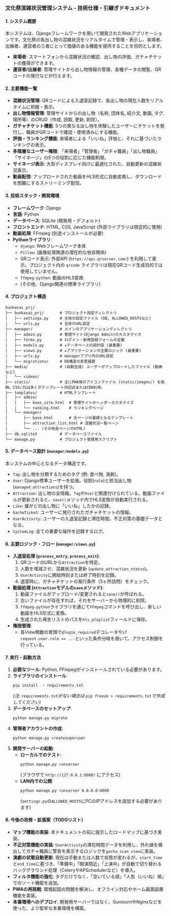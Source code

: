 ### 文化祭混雑状況管理システム - 技術仕様・引継ぎドキュメント

#### 1. システム概要

本システムは、Djangoフレームワークを用いて開発されたWebアプリケーションです。文化祭の各出し物の混雑状況をリアルタイムで管理・表示し、来場者、出展者、運営者の三者にとって価値のある機能を提供することを目的とします。

*   **来場者**: スマートフォンから混雑状況の確認、出し物の評価、ガチャチケットの獲得ができます。
*   **運営者/出展者**: 管理サイトから出し物情報の管理、各種データの閲覧、QRコードの発行などが行えます。

#### 2. 主要機能一覧

*   **混雑状況管理**: QRコードによる入退室記録で、各出し物の現在人数をリアルタイムに把握・表示。
*   **出し物情報管理**: 管理サイトからの出し物（名称, 団体名, 紹介文, 動画, タグ, 場所等）のCRUD（作成, 読取, 更新, 削除）。
*   **ガチャチケット機能**: 5つの異なる出し物を体験したユーザーにチケットを発行し、職員がQRコードで確認・使用済みにする機能。
*   **評価・ランキング機能**: 来場者による「いいね」評価と、それに基づいたランキングの表示。
*   **多階層なユーザー権限**: 「来場者」「管理者」「ガチャ職員」「出し物職員」「サイネージ」の5つの役割に応じた機能制限。
*   **サイネージ表示**: 大型ディスプレイ向けに最適化された、自動更新の混雑状況表示。
*   **動画配信**: アップロードされた動画をHLS形式に自動変換し、ダウンロードを困難にするストリーミング配信。

#### 3. 技術スタック・開発環境

*   **フレームワーク**: Django
*   **言語**: Python
*   **データベース**: SQLite (開発用・デフォルト)
*   **フロントエンド**: HTML, CSS, JavaScript (外部ライブラリは限定的に使用)
*   **動画処理**: FFmpeg (別途インストールが必要)
*   **Pythonライブラリ**:
    *   `django`: Webフレームワーク本体
    *   `Pillow`: (画像処理関連の潜在的な依存関係)
    *   QRコード表示: 外部API (`https://api.qrserver.com/`) を利用して表示。プロジェクト内の `qrcode` ライブラリは現在QRコード生成目的では使用していません。
    *   `ffmpeg-python`: 動画のHLS変換
    *   (その他、Django関連の標準ライブラリ)

#### 4. プロジェクト構造

```
bunkasai_prj/
├── bunkasai_prj/       # プロジェクト設定ディレクトリ
│   ├── settings.py     # 全体の設定ファイル (DB, ALLOWED_HOSTSなど)
│   └── urls.py         # 全体のURL設定
├── manager/            # メインのアプリケーションディレクトリ
│   ├── admin.py        # 管理サイト(Django Admin)のカスタマイズ
│   ├── forms.py        # ログイン・新規登録フォームの定義
│   ├── models.py       # ★データベースの設計図 (最重要)
│   ├── views.py        # ★アプリケーションの主要ロジック (最重要)
│   ├── urls.py         # managerアプリ内のURL設定
│   └── migrations/     # DB構造の変更履歴
├── media/              # (自動生成) ユーザーがアップロードしたファイル (動画など)
│   └── videos/
├── static/             # 主にPWA用のアイコンファイル (static/images/) を格納。CSS/JSは多くがテンプレート内記述またはCDN利用。
├── templates/          # HTMLテンプレート
│   ├── admin/
│   │   ├── base_site.html  # 管理サイトのヘッダーカスタマイズ
│   │   └── ranking.html    # ランキングページ
│   └── manager/
│       ├── base.html       # 全ページの基礎となるテンプレート
│       ├── attraction_list.html # 混雑状況一覧ページ
│       └── ... (その他各ページのHTML)
├── db.sqlite3          # データベースファイル
└── manage.py           # プロジェクト管理用スクリプト
```

#### 5. データベース設計 (`manager/models.py`)

本システムの中心となるデータ構造です。

*   `Tag`: 出し物を分類するためのタグ (例: 食べ物, 演劇)。
*   `User`: Django標準ユーザーを拡張。役割(`role`)と担当出し物(`managed_attractions`)を持つ。
*   `Attraction`: 出し物の全情報。`Tag`や`User`と関連付けられている。動画ファイルが更新されると、`save()`メソッド内でHLS変換が自動実行される。
*   `Like`: 誰がどの出し物に「いいね」したかの記録。
*   `GachaTicket`: ユーザーに発行されたガチャチケットの情報。
*   `UserActivity`: ユーザーの入退室記録と滞在時間。不正対策の基礎データとなる。
*   `SystemLog`: 全ての重要な操作を記録するログ。

#### 6. 主要ロジック・フロー (`manager/views.py`)

*   **入退室処理 (`process_entry`, `process_exit`)**:
    1.  QRコードのURLから`Attraction`を特定。
    2.  人数を増減させ、混雑状況を更新 (`update_attraction_status`)。
    3.  `UserActivity`に開始時刻または終了時刻を記録。
    4.  退室時に、ガチャチケットの発行条件（5ヶ所訪問）をチェック。
*   **動画処理 (`Attraction`モデルの`save`メソッド)**:
    1.  動画ファイルがアップロード/変更されると`save()`が呼ばれる。
    2.  古いファイルが存在すれば、それをサーバーから物理的に削除。
    3.  `ffmpeg-python`ライブラリを通じて`FFmpeg`コマンドを呼び出し、新しい動画をHLS形式に変換。
    4.  生成された再生リストのパスを`hls_playlist`フィールドに保存。
*   **権限管理**:
    *   各View関数の冒頭で`@login_required`デコレータや`if request.user.role == ...`といった条件分岐を用いて、アクセス制御を行っている。

#### 7. 実行・起動方法

1.  **必要なツール**: Python, FFmpegがインストールされている必要があります。
2.  **ライブラリのインストール**:
    ```bash
    pip install -r requirements.txt 
    ```
    *(注: `requirements.txt`がない場合は `pip freeze > requirements.txt`で作成してください)*
3.  **データベースのセットアップ**:
    ```bash
    python manage.py migrate
    ```
4.  **管理者アカウントの作成**:
    ```bash
    python manage.py createsuperuser
    ```
5.  **開発サーバーの起動**:
    *   **ローカルでのテスト**:
        ```bash
        python manage.py runserver
        ```
        (ブラウザで `http://127.0.0.1:8000/` にアクセス)
    *   **LAN内での公開**:
        ```bash
        python manage.py runserver 0.0.0.0:8000
        ```
        (`settings.py`の`ALLOWED_HOSTS`にPCのIPアドレスを追加する必要があります)

#### 8. 今後の改修・拡張案（TODOリスト）

*   **マップ機能の実装**: 本ドキュメントの前に提示したロードマップに基づき実装。
*   **不正対策機能の実装**: `UserActivity`の滞在時間データを利用し、外れ値を検出してガチャ職員に警告を表示するロジックを`gacha_scan_view`に実装。
*   **演劇の状態自動更新**: 現在は手動または人数で状態が変わるが、`start_time`と`end_time`に基づき、「準備中」「開演間近」「上演中」が自動で切り替わるバックグラウンド処理（CeleryやAPSchedulerなど）を導入。
*   **フィルタ機能の強化**: タグだけでなく、「空いている順」「人気（いいね）順」でのソート機能を追加。
*   **PWAの再挑戦**: 環境起因の問題を解決し、オフライン対応やホーム画面設置機能を実装。
*   **本番環境へのデプロイ**: 開発用サーバーではなく、GunicornやNginxなどを使った、より堅牢な本番環境を構築。
